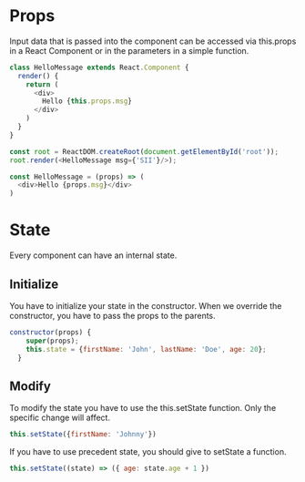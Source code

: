 # Props

Input data that is passed into the component can be accessed via this.props in a React Component or in the parameters in a simple function.

```js
class HelloMessage extends React.Component {
  render() {
    return (
      <div>
        Hello {this.props.msg}
      </div>
    )
  }
}

const root = ReactDOM.createRoot(document.getElementById('root'));
root.render(<HelloMessage msg={'SII'}/>);

```

```js
const HelloMessage = (props) => (
  <div>Hello {props.msg}</div>
)
```
# State
Every component can have an internal state.

## Initialize
You have to initialize your state in the constructor.
When we override the constructor, you have to pass the props to the parents.
```js
constructor(props) {
    super(props);
    this.state = {firstName: 'John', lastName: 'Doe', age: 20};
  }
```
## Modify
To modify the state you have to use the this.setState function. Only the specific change will affect.
```js
this.setState({firstName: 'Johnny'})
```
If you have to use precedent state, you should give to setState a function.
```js
this.setState((state) => ({ age: state.age + 1 })
```
